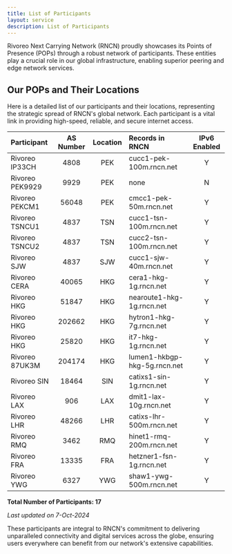 ```yaml
---
title: List of Participants
layout: service
description: List of Participants
---
```


Rivoreo Next Carrying Network (RNCN) proudly showcases its Points of Presence (POPs) through a robust network of participants. These entities play a crucial role in our global infrastructure, enabling superior peering and edge network services.

## Our POPs and Their Locations

Here is a detailed list of our participants and their locations, representing the strategic spread of RNCN's global network. Each participant is a vital link in providing high-speed, reliable, and secure internet access.

| **Participant**       | **AS Number** | **Location** | **Records in RNCN**               | **IPv6 Enabled** |
|:----------------------|:-------------:|:------------:|:----------------------------------|:----------------:|
| Rivoreo IP33CH        | 4808          | PEK          | cucc1-pek-100m.rncn.net           | Y                |
| Rivoreo PEK9929       | 9929          | PEK          | none                              | N                |
| Rivoreo PEKCM1        | 56048         | PEK          | cmcc1-pek-50m.rncn.net            | Y                |
| Rivoreo TSNCU1        | 4837          | TSN          | cucc1-tsn-100m.rncn.net           | Y                |
| Rivoreo TSNCU2        | 4837          | TSN          | cucc2-tsn-100m.rncn.net           | Y                |
| Rivoreo SJW           | 4837          | SJW          | cucc1-sjw-40m.rncn.net            | Y                |
| Rivoreo CERA          | 40065         | HKG          | cera1-hkg-1g.rncn.net             | Y                |
| Rivoreo HKG           | 51847         | HKG          | nearoute1-hkg-1g.rncn.net         | Y                |
| Rivoreo HKG           | 202662        | HKG          | hytron1-hkg-7g.rncn.net           | Y                |
| Rivoreo HKG           | 25820         | HKG          | it7-hkg-1g.rncn.net               | Y                |
| Rivoreo 87UK3M        | 204174        | HKG          | lumen1-hkbgp-hkg-5g.rncn.net      | Y                |
| Rivoreo SIN           | 18464         | SIN          | catixs1-sin-1g.rncn.net           | Y                |
| Rivoreo LAX           | 906           | LAX          | dmit1-lax-10g.rncn.net            | Y                |
| Rivoreo LHR           | 48266         | LHR          | catixs-lhr-500m.rncn.net          | Y                |
| Rivoreo RMQ           | 3462          | RMQ          | hinet1-rmq-200m.rncn.net          | Y                |
| Rivoreo FRA           | 13335         | FRA          | hetzner1-fsn-1g.rncn.net          | Y                |
| Rivoreo YWG           | 6327          | YWG          | shaw1-ywg-500m.rncn.net           | Y                |

**Total Number of Participants: 17**

_Last updated on 7-Oct-2024_

These participants are integral to RNCN's commitment to delivering unparalleled connectivity and digital services across the globe, ensuring users everywhere can benefit from our network's extensive capabilities.
